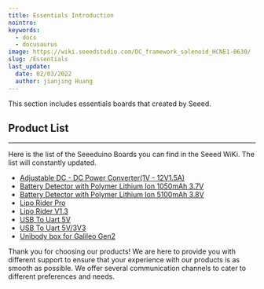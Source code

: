 ```yaml
---
title: Essentials Introduction
nointro:
keywords:
  - docs
  - docusaurus
image: https://wiki.seeedstudio.com/DC_framework_solenoid_HCNE1-0630/
slug: /Essentials
last_update:
  date: 02/03/2022
  author: jianjing Huang
---
```

<!-- ---
name: Essentials Introduction
nointro:
---

--- -->
This section includes essentials boards that created by Seeed.

## Product  List

---

Here is the list of the Seeeduino Boards you can find in the Seeed WiKi. The list will constantly updated.

- [Adjustable DC - DC Power Converter(1V - 12V1.5A)](https://wiki.seeedstudio.com/Adjustable_DC_DC_Power_Converter_1V-12V-1.5A/)
- [Battery Detector with Polymer Lithium Ion 1050mAh 3.7V](https://wiki.seeedstudio.com/Battery_Detector_with_Polymer_Lithium_Ion_1050mAh_3.7V/)
- [Battery Detector with Polymer Lithium Ion 5100mAh 3.8V](https://wiki.seeedstudio.com/Battery_Detector_with_Polymer_Lithium_Ion_5100mAh_3.8V/)
- [Lipo Rider Pro](https://wiki.seeedstudio.com/Lipo_Rider_Pro/)
- [Lipo Rider V1.3](https://wiki.seeedstudio.com/Lipo_Rider_V1.3/)
- [USB To Uart 5V](https://wiki.seeedstudio.com/USB_To_Uart_5V/)
- [USB To Uart 5V/3V3](https://wiki.seeedstudio.com/USB_To_Uart_5V_3V3/)
- [Unibody box for Galileo Gen2](https://wiki.seeedstudio.com/Unibody_box_for_Galileo_Gen2/)

Thank you for choosing our products! We are here to provide you with different support to ensure that your experience with our products is as smooth as possible. We offer several communication channels to cater to different preferences and needs.

<div class="button_tech_support_container">
<a href="https://forum.seeedstudio.com/" class="button_forum"></a> 
<a href="https://www.seeedstudio.com/contacts" class="button_email"></a>
</div>

<div class="button_tech_support_container">
<a href="https://discord.gg/eWkprNDMU7" class="button_discord"></a> 
<a href="https://github.com/Seeed-Studio/wiki-documents/discussions/69" class="button_discussion"></a>
</div>

